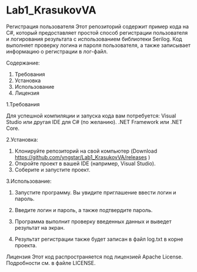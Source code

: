# Lab1_KrasukovVA
Регистрация пользователя
Этот репозиторий содержит пример кода на C#, который предоставляет простой способ регистрации пользователя и логирования результата с использованием библиотеки Serilog. Код выполняет проверку логина и пароля пользователя, а также записывает информацию о регистрации в лог-файл.

Содержание:

1) Требования
2) Установка
3) Использование
4) Лицензия

1.Требования

Для успешной компиляции и запуска кода вам потребуется:
Visual Studio или другая IDE для C# (по желанию).
.NET Framework или .NET Core.

2.Установка:

1) Клонируйте репозиторий на свой компьютер (Download https://github.com/yngstar/Lab1_KrasukovVA/releases )
2) Откройте проект в вашей IDE (например, Visual Studio).
3) Соберите и запустите проект.

3.Использование:

1) Запустите программу. Вы увидите приглашение ввести логин и пароль.

2) Введите логин и пароль, а также подтвердите пароль.

3) Программа выполнит проверку введенных данных и выведет результат на экран.

4) Результат регистрации также будет записан в файл log.txt в корне проекта.

Лицензия
Этот код распространяется под лицензией Apache License. Подробности см. в файле LICENSE.
